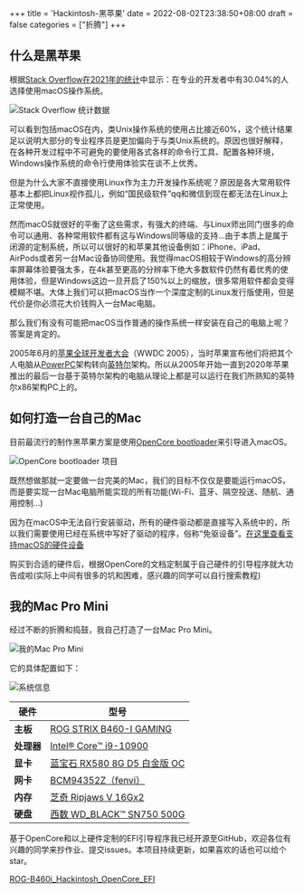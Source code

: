 +++
title = 'Hackintosh-黑苹果'
date = 2022-08-02T23:38:50+08:00
draft = false
categories = ["折腾"]
+++

## 什么是黑苹果

根据[Stack Overflow在2021年的统计](https://insights.stackoverflow.com/survey/2021/)中显示：在专业的开发者中有30.04%的人选择使用macOS操作系统。

![Stack Overflow 统计数据](https://blog-img-1307133961.cos.ap-shanghai.myqcloud.com/hackintosh_1.png)

可以看到包括macOS在内，类Unix操作系统的使用占比接近60%，这个统计结果足以说明大部分的专业程序员是更加偏向于与类Unix系统的。原因也很好解释，在各种开发过程中不可避免的要使用各式各样的命令行工具、配置各种环境，Windows操作系统的命令行使用体验实在谈不上优秀。

但是为什么大家不直接使用Linux作为主力开发操作系统呢？原因是各大常用软件基本上都把Linux视作孤儿，例如“国民级软件”qq和微信到现在都无法在Linux上正常使用。

然而macOS就很好的平衡了这些需求，有强大的终端、与Linux师出同门很多的命令可以通用、各种常用软件都有这与Windows同等级的支持...由于本质上是属于闭源的定制系统，所以可以很好的和苹果其他设备例如：iPhone、iPad、AirPods或者另一台Mac设备协同使用。我觉得macOS相较于Windows的高分辨率屏幕体验要强太多，在4k甚至更高的分辨率下绝大多数软件仍然有着优秀的使用体验，但是Windows这边一旦开启了150%以上的缩放，很多常用软件都会变得模糊不堪。大体上我们可以把macOS当作一个深度定制的Linux发行版使用，但是代价是你必须花大价钱购入一台Mac电脑。

那么我们有没有可能把macOS当作普通的操作系统一样安装在自己的电脑上呢？答案是肯定的。

2005年6月的[苹果全球开发者大会](https://zh.wikipedia.org/wiki/苹果全球开发者大会)（WWDC 2005），当时苹果宣布他们将把其个人电脑从[PowerPC](https://zh.wikipedia.org/wiki/PowerPC)架构转向[英特尔](https://zh.wikipedia.org/wiki/英特爾)架构。所以从2005年开始一直到2020年苹果推出的最后一台基于英特尔架构的电脑从理论上都是可以运行在我们所熟知的英特尔x86架构PC上的。

## 如何打造一台自己的Mac

目前最流行的制作黑苹果方案是使用[OpenCore bootloader](https://github.com/acidanthera/OpenCorePkg)来引导进入macOS。

![OpenCore bootloader 项目](https://blog-img-1307133961.cos.ap-shanghai.myqcloud.com/hackintosh_2.png)

既然想做那就一定要做一台完美的Mac，我们的目标不仅仅是要能运行macOS，而是要实现一台Mac电脑所能实现的所有功能(Wi-Fi、蓝牙、隔空投送、随航、通用控制...)

因为在macOS中无法自行安装驱动，所有的硬件驱动都是直接写入系统中的，所以我们需要使用已经在系统中写好了驱动的程序，俗称“免驱设备”。[在这里查看支持macOS的硬件设备](https://dortania.github.io/OpenCore-Install-Guide/macos-limits.html)

购买到合适的硬件后，根据OpenCore的文档定制属于自己硬件的引导程序就大功告成啦(实际上中间有很多的坑和困难，感兴趣的同学可以自行搜索教程)

## 我的Mac Pro Mini

经过不断的折腾和捣鼓，我自己打造了一台Mac Pro Mini。

![我的Mac Pro Mini](https://blog-img-1307133961.cos.ap-shanghai.myqcloud.com/IMG_1924.JPG)

它的具体配置如下：

![系统信息](https://blog-img-1307133961.cos.ap-shanghai.myqcloud.com/hackintosh_3.png)

| 硬件       | 型号                                                         |
| ---------- | ------------------------------------------------------------ |
| **主板**   | [ROG STRIX B460-I GAMING](https://www.asus.com.cn/Motherboards/ROG-STRIX-B460-I-GAMING/) |
| **处理器** | [Intel® Core™ i9-10900](https://www.intel.cn/content/www/cn/zh/products/sku/199328/intel-core-i910900-processor-20m-cache-up-to-5-20-ghz/specifications.html) |
| **显卡**   | [蓝宝石 RX580 8G D5 白金版 OC](https://www.sapphiretech.com/zh-cn/consumer/pulse-rx-580-8g-g5-oc_c) |
| **网卡**   | [BCM94352Z（fenvi）](https://cn.fenvi.com/product_detail_39.html) |
| **内存**   | [芝奇 Ripjaws V 16Gx2](https://gskill.com/cn/product/204/218/1535687484/F4-3200C16S-16GVK) |
| **硬盘**   | [西数 WD_BLACK™ SN750 500G](https://shop.westerndigital.com/zh-cn/products/internal-drives/wd-black-sn750-nvme-ssd#WDS500G3X0C) |

基于OpenCore和以上硬件定制的EFI引导程序我已经开源至GitHub，欢迎各位有兴趣的同学来抄作业、提交issues。本项目持续更新，如果喜欢的话也可以给个star。

[ROG-B460i_Hackintosh_OpenCore_EFI](https://github.com/aahowe/ROG-B460i_Hackintosh_OpenCore_EFI)
